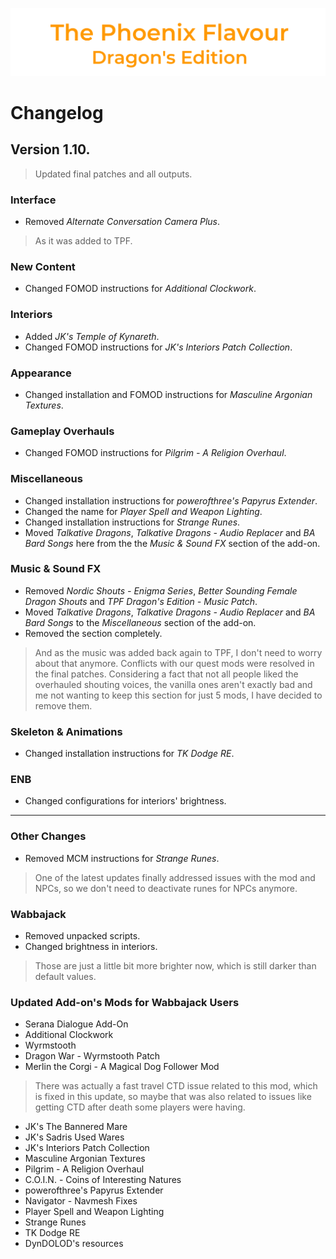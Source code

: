 ![image](images/Banner.png)

# Changelog

## Version 1.10.

> Updated final patches and all outputs.

### Interface

* Removed _Alternate Conversation Camera Plus_.
> As it was added to TPF.

### New Content

* Changed FOMOD instructions for _Additional Clockwork_.

### Interiors

* Added _JK's Temple of Kynareth_.
* Changed FOMOD instructions for _JK's Interiors Patch Collection_.

### Appearance

* Changed installation and FOMOD instructions for _Masculine Argonian Textures_.

### Gameplay Overhauls

* Changed FOMOD instructions for _Pilgrim - A Religion Overhaul_.

### Miscellaneous

* Changed installation instructions for _powerofthree's Papyrus Extender_.
* Changed the name for _Player Spell and Weapon Lighting_.
* Changed installation instructions for _Strange Runes_.
* Moved _Talkative Dragons_, _Talkative Dragons - Audio Replacer_ and _BA Bard Songs_ here from the the _Music & Sound FX_ section of the add-on.

### Music & Sound FX

* Removed _Nordic Shouts - Enigma Series_, _Better Sounding Female Dragon Shouts_ and _TPF Dragon's Edition - Music Patch_.
* Moved _Talkative Dragons_, _Talkative Dragons - Audio Replacer_ and _BA Bard Songs_ to the _Miscellaneous_ section of the add-on.
* Removed the section completely.
> And as the music was added back again to TPF, I don't need to worry about that anymore. 
Conflicts with our quest mods were resolved in the final patches. Considering a fact that not all people liked the overhauled shouting voices, the vanilla ones aren't exactly bad and me not wanting to keep this section for just 5 mods, I have decided to remove them.

### Skeleton & Animations

* Changed installation instructions for _TK Dodge RE_.

### ENB

* Changed configurations for interiors' brightness.

---

### Other Changes

* Removed MCM instructions for _Strange Runes_.
> One of the latest updates finally addressed issues with the mod and NPCs, so we don't need to deactivate runes for NPCs anymore.

### Wabbajack

* Removed unpacked scripts.
* Changed brightness in interiors.
> Those are just a little bit more brighter now, which is still darker than default values.

### Updated Add-on's Mods for Wabbajack Users

* Serana Dialogue Add-On
* Additional Clockwork
* Wyrmstooth
* Dragon War - Wyrmstooth Patch
* Merlin the Corgi - A Magical Dog Follower Mod
> There was actually a fast travel CTD issue related to this mod, which is fixed in this update, so maybe that was also related to issues like getting CTD after death some players were having.
* JK's The Bannered Mare
* JK's Sadris Used Wares
* JK's Interiors Patch Collection
* Masculine Argonian Textures
* Pilgrim - A Religion Overhaul
* C.O.I.N. - Coins of Interesting Natures
* powerofthree's Papyrus Extender
* Navigator - Navmesh Fixes
* Player Spell and Weapon Lighting
* Strange Runes
* TK Dodge RE
* DynDOLOD's resources
